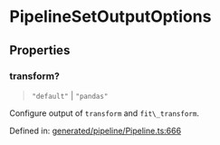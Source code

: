 # PipelineSetOutputOptions

## Properties

### transform?

> `"default"` \| `"pandas"`

Configure output of `transform` and `fit\_transform`.

Defined in:  [generated/pipeline/Pipeline.ts:666](https://github.com/transitive-bullshit/scikit-learn-ts/blob/92ab806/packages/sklearn/src/generated/pipeline/Pipeline.ts#L666)
